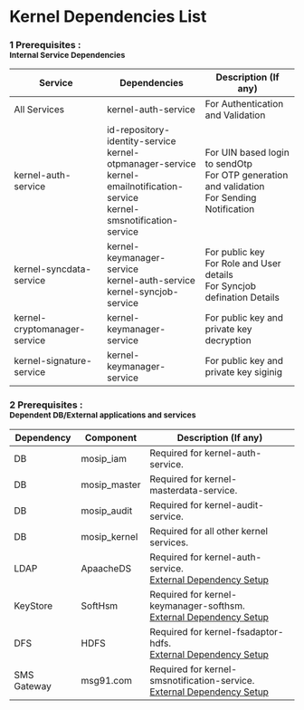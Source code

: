 # Kernel Dependencies List


### 1 Prerequisites : <br><sub>Internal Service Dependencies</sub></br>
Service|Dependencies|Description (If any)
-------|--------------|----------------
All Services|kernel-auth-service|For Authentication and Validation
kernel-auth-service| id-repository-identity-service <br> kernel-otpmanager-service <br> kernel-emailnotification-service <br> kernel-smsnotification-service| For UIN based login to sendOtp <br> For OTP generation and validation <br> For Sending Notification
kernel-syncdata-service|kernel-keymanager-service <br> kernel-auth-service <br> kernel-syncjob-service|For public key <br> For  Role and User details <br> For Syncjob defination Details
kernel-cryptomanager-service|kernel-keymanager-service| For public key and private key decryption
kernel-signature-service|kernel-keymanager-service|For public key and private key siginig



### 2 Prerequisites : <br><sub>Dependent DB/External applications and services</sub></br>
Dependency|Component|Description (If any)
-----|--------------|----------------
DB|mosip_iam|Required for kernel-auth-service.
DB|mosip_master|Required for kernel-masterdata-service.
DB|mosip_audit|Required for kernel-audit-service.
DB|mosip_kernel|Required for all other kernel services.
LDAP|ApaacheDS|Required for kernel-auth-service. <br> [External Dependency Setup](https://github.com/mosip/mosip/wiki/Getting-Started#6-installing-external-dependencies-)
KeyStore|SoftHsm|Required for kernel-keymanager-softhsm. <br> [External Dependency Setup](https://github.com/mosip/mosip/wiki/Getting-Started#6-installing-external-dependencies-)
DFS|HDFS|Required for kernel-fsadaptor-hdfs. <br> [External Dependency Setup](https://github.com/mosip/mosip/wiki/Getting-Started#6-installing-external-dependencies-)
SMS Gateway|msg91.com|Required for kernel-smsnotification-service. <br> [External Dependency Setup](https://github.com/mosip/mosip/wiki/Getting-Started#6-installing-external-dependencies-)




